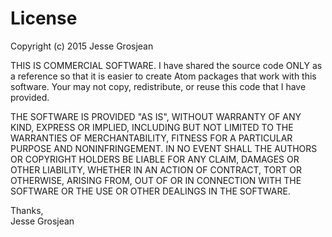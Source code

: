 # License

Copyright (c) 2015 Jesse Grosjean

THIS IS COMMERCIAL SOFTWARE. I have shared the source code ONLY as a reference
so that it is easier to create Atom packages that work with this software.
Your may not copy, redistribute, or reuse this code that I have provided.

THE SOFTWARE IS PROVIDED "AS IS", WITHOUT WARRANTY OF ANY KIND, EXPRESS OR
IMPLIED, INCLUDING BUT NOT LIMITED TO THE WARRANTIES OF MERCHANTABILITY,
FITNESS FOR A PARTICULAR PURPOSE AND NONINFRINGEMENT. IN NO EVENT SHALL THE
AUTHORS OR COPYRIGHT HOLDERS BE LIABLE FOR ANY CLAIM, DAMAGES OR OTHER
LIABILITY, WHETHER IN AN ACTION OF CONTRACT, TORT OR OTHERWISE, ARISING FROM,
OUT OF OR IN CONNECTION WITH THE SOFTWARE OR THE USE OR OTHER DEALINGS IN THE
SOFTWARE.

Thanks,<br />
Jesse Grosjean